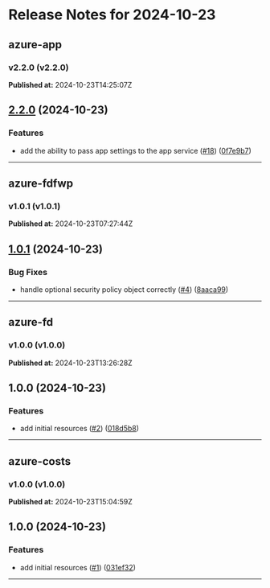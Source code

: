 # Release Notes for 2024-10-23

## azure-app
### v2.2.0 (v2.2.0)
**Published at:** 2024-10-23T14:25:07Z

## [2.2.0](https://github.com/CloudNationHQ/terraform-azure-app/compare/v2.1.0...v2.2.0) (2024-10-23)


### Features

* add the ability to pass app settings to the app service ([#18](https://github.com/CloudNationHQ/terraform-azure-app/issues/18)) ([0f7e9b7](https://github.com/CloudNationHQ/terraform-azure-app/commit/0f7e9b781c3a4e06073d270060d04c6bf25ae94d))

---

## azure-fdfwp
### v1.0.1 (v1.0.1)
**Published at:** 2024-10-23T07:27:44Z

## [1.0.1](https://github.com/CloudNationHQ/terraform-azure-fdfwp/compare/v1.0.0...v1.0.1) (2024-10-23)


### Bug Fixes

* handle optional security policy object correctly ([#4](https://github.com/CloudNationHQ/terraform-azure-fdfwp/issues/4)) ([8aaca99](https://github.com/CloudNationHQ/terraform-azure-fdfwp/commit/8aaca9931395f3ee246979c403e60344074c6137))

---

## azure-fd
### v1.0.0 (v1.0.0)
**Published at:** 2024-10-23T13:26:28Z

## 1.0.0 (2024-10-23)


### Features

* add initial resources ([#2](https://github.com/CloudNationHQ/terraform-azure-fd/issues/2)) ([018d5b8](https://github.com/CloudNationHQ/terraform-azure-fd/commit/018d5b8fd107dfc2f9f4385db21c2c7013ea75ad))

---

## azure-costs
### v1.0.0 (v1.0.0)
**Published at:** 2024-10-23T15:04:59Z

## 1.0.0 (2024-10-23)


### Features

* add initial resources ([#1](https://github.com/CloudNationHQ/terraform-azure-costs/issues/1)) ([031ef32](https://github.com/CloudNationHQ/terraform-azure-costs/commit/031ef3238d42ccb57ed29ebad285af4557d66e6a))

---


